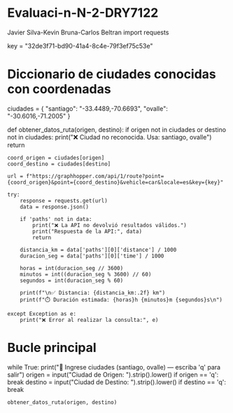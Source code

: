 # Evaluaci-n-N-2-DRY7122
Javier Silva-Kevin Bruna-Carlos Beltran
import requests

key = "32de3f71-bd90-41a4-8c4e-79f3ef75c53e"

# Diccionario de ciudades conocidas con coordenadas
ciudades = {
    "santiago": "-33.4489,-70.6693",
    "ovalle": "-30.6016,-71.2005"
}

def obtener_datos_ruta(origen, destino):
    if origen not in ciudades or destino not in ciudades:
        print("❌ Ciudad no reconocida. Usa: santiago, ovalle")
        return

    coord_origen = ciudades[origen]
    coord_destino = ciudades[destino]

    url = f"https://graphhopper.com/api/1/route?point={coord_origen}&point={coord_destino}&vehicle=car&locale=es&key={key}"
    
    try:
        response = requests.get(url)
        data = response.json()

        if 'paths' not in data:
            print("❌ La API no devolvió resultados válidos.")
            print("Respuesta de la API:", data)
            return

        distancia_km = data['paths'][0]['distance'] / 1000
        duracion_seg = data['paths'][0]['time'] / 1000

        horas = int(duracion_seg // 3600)
        minutos = int((duracion_seg % 3600) // 60)
        segundos = int(duracion_seg % 60)

        print(f"\n✅ Distancia: {distancia_km:.2f} km")
        print(f"⏱️ Duración estimada: {horas}h {minutos}m {segundos}s\n")

    except Exception as e:
        print("❌ Error al realizar la consulta:", e)

# Bucle principal
while True:
    print("🔹 Ingrese ciudades (santiago, ovalle) — escriba 'q' para salir")
    origen = input("Ciudad de Origen: ").strip().lower()
    if origen == 'q':
        break
    destino = input("Ciudad de Destino: ").strip().lower()
    if destino == 'q':
        break

    obtener_datos_ruta(origen, destino)

